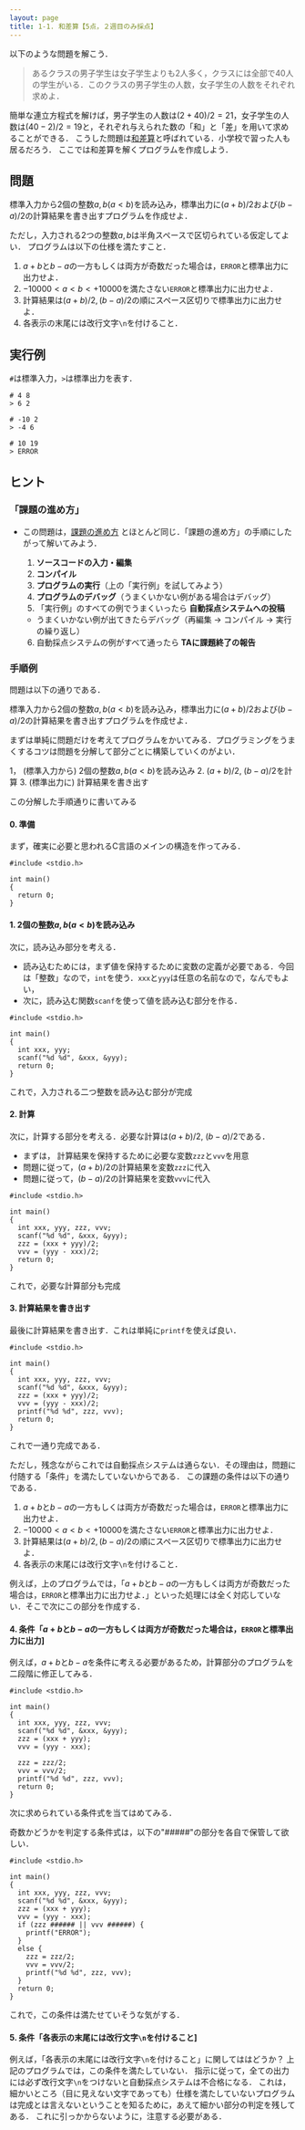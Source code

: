 ```yaml
---
layout: page
title: 1-1. 和差算【5点，２週目のみ採点】
---
```


以下のような問題を解こう．

> あるクラスの男子学生は女子学生よりも2人多く，クラスには全部で40人の学生がいる．このクラスの男子学生の人数，女子学生の人数をそれぞれ求めよ．

簡単な連立方程式を解けば，男子学生の人数は$(2 + 40)/2 = 21$，女子学生の人数は$(40 - 2)/2 = 19$と，それぞれ与えられた数の「和」と「差」を用いて求めることができる．
こうした問題は[和差算](https://ja.wikipedia.org/wiki/%E5%92%8C%E5%B7%AE%E7%AE%97)と呼ばれている．小学校で習った人も居るだろう．
ここでは和差算を解くプログラムを作成しよう．

## 問題

標準入力から2個の整数$a, b (a < b)$を読み込み，標準出力に$(a + b)/2$および$(b - a)/2$の計算結果を書き出すプログラムを作成せよ．

ただし，入力される2つの整数$a, b$は半角スペースで区切られている仮定してよい．
プログラムは以下の仕様を満たすこと．

1. $a + b$と$b - a$の一方もしくは両方が奇数だった場合は，`ERROR`と標準出力に出力せよ．
1. $-10000 < a < b < +10000$を満たさない`ERROR`と標準出力に出力せよ．
1. 計算結果は$(a + b)/2, (b - a)/2$の順にスペース区切りで標準出力に出力せよ．
1. 各表示の末尾には改行文字`\n`を付けること．


## 実行例

`#`は標準入力，`>`は標準出力を表す．

```
# 4 8
> 6 2
```

```
# -10 2
> -4 6
```

```
# 10 19
> ERROR
```

## ヒント

### 「課題の進め方」

- この問題は，[課題の進め方](../docs/kadai.html) とほとんど同じ．「課題の進め方」の手順にしたがって解いてみよう．

   1. **ソースコードの入力・編集**
   2. **コンパイル**
   3. **プログラムの実行**（上の「実行例」を試してみよう）
   4. **プログラムのデバッグ**（うまくいかない例がある場合はデバッグ）
   5. 「実行例」のすべての例でうまくいったら **自動採点システムへの投稿**　
    - うまくいかない例が出てきたらデバッグ（再編集 → コンパイル → 実行 の繰り返し）
   6. 自動採点システムの例がすべて通ったら **TAに課題終了の報告**


### 手順例

問題は以下の通りである．

標準入力から2個の整数$a, b (a < b)$を読み込み，標準出力に$(a + b)/2$および$(b - a)/2$の計算結果を書き出すプログラムを作成せよ．

まずは単純に問題だけを考えてプログラムをかいてみる．プログラミングをうまくするコツは問題を分解して部分ごとに構築していくのがよい．

1， (標準入力から) 2個の整数$a, b (a < b)$を読み込み
2. $(a + b)/2$, $(b - a)/2$を計算
3. (標準出力に) 計算結果を書き出す

この分解した手順通りに書いてみる

#### 0. 準備

まず，確実に必要と思われるC言語のメインの構造を作ってみる．

```
#include <stdio.h>

int main()
{
  return 0;
}
```

#### 1. 2個の整数$a, b (a < b)$を読み込み

次に，読み込み部分を考える．

- 読み込むためには，まず値を保持するために変数の定義が必要である．今回は「整数」なので，`int`を使う．`xxx`と`yyy`は任意の名前なので，なんでもよい，
- 次に，読み込む関数`scanf`を使って値を読み込む部分を作る．

```
#include <stdio.h>

int main()
{
  int xxx, yyy;
  scanf("%d %d", &xxx, &yyy);
  return 0;
}
```

これで，入力される二つ整数を読み込む部分が完成

#### 2. 計算

次に，計算する部分を考える．必要な計算は$(a + b)/2$, $(b - a)/2$である．

- まずは， 計算結果を保持するために必要な変数`zzz`と`vvv`を用意
- 問題に従って，$(a + b)/2$の計算結果を変数`zzz`に代入
- 問題に従って，$(b - a)/2$の計算結果を変数`vvv`に代入

```
#include <stdio.h>

int main()
{
  int xxx, yyy, zzz, vvv;
  scanf("%d %d", &xxx, &yyy);
  zzz = (xxx + yyy)/2;
  vvv = (yyy - xxx)/2;
  return 0;
}
```

これで，必要な計算部分も完成

#### 3. 計算結果を書き出す

最後に計算結果を書き出す．これは単純に`printf`を使えば良い．

```
#include <stdio.h>

int main()
{
  int xxx, yyy, zzz, vvv;
  scanf("%d %d", &xxx, &yyy);
  zzz = (xxx + yyy)/2;
  vvv = (yyy - xxx)/2;
  printf("%d %d", zzz, vvv);
  return 0;
}
```

これで一通り完成である．

ただし，残念ながらこれでは自動採点システムは通らない．その理由は，問題に付随する「条件」を満たしていないからである．
この課題の条件は以下の通りである．

1. $a + b$と$b - a$の一方もしくは両方が奇数だった場合は，`ERROR`と標準出力に出力せよ．
1. $-10000 < a < b < +10000$を満たさない`ERROR`と標準出力に出力せよ．
1. 計算結果は$(a + b)/2, (b - a)/2$の順にスペース区切りで標準出力に出力せよ．
1. 各表示の末尾には改行文字`\n`を付けること．

例えば，上のプログラムでは，「$a + b$と$b - a$の一方もしくは両方が奇数だった場合は，`ERROR`と標準出力に出力せよ．」といった処理には全く対応していない．そこで次にこの部分を作成する．

#### 4. 条件「$a + b$と$b - a$の一方もしくは両方が奇数だった場合は，`ERROR`と標準出力に出力]

例えば，$a + b$と$b - a$を条件に考える必要があるため，計算部分のプログラムを二段階に修正してみる．

```
#include <stdio.h>

int main()
{
  int xxx, yyy, zzz, vvv;
  scanf("%d %d", &xxx, &yyy);
  zzz = (xxx + yyy);
  vvv = (yyy - xxx);

  zzz = zzz/2;
  vvv = vvv/2;
  printf("%d %d", zzz, vvv);
  return 0;
}
```

次に求められている条件式を当てはめてみる．

奇数かどうかを判定する条件式は，以下の"#####"の部分を各自で保管して欲しい．


```
#include <stdio.h>

int main()
{
  int xxx, yyy, zzz, vvv;
  scanf("%d %d", &xxx, &yyy);
  zzz = (xxx + yyy);
  vvv = (yyy - xxx);
  if (zzz ###### || vvv ######) {
    printf("ERROR");
  } 
  else {
    zzz = zzz/2;
    vvv = vvv/2;
    printf("%d %d", zzz, vvv);
  }
  return 0;
}
```

これで，この条件は満たせていそうな気がする．


#### 5. 条件「各表示の末尾には改行文字`\n`を付けること]

例えば，「各表示の末尾には改行文字`\n`を付けること」に関してははどうか？
上記のプログラムでは，この条件を満たしていない．
指示に従って，全ての出力には必ず改行文字`\n`をつけないと自動採点システムは不合格になる．
これは，細かいところ（目に見えない文字であっても）仕様を満たしていないプログラムは完成とは言えないということを知るために，あえて細かい部分の判定を残してある．
これに引っかからないように，注意する必要がある．

